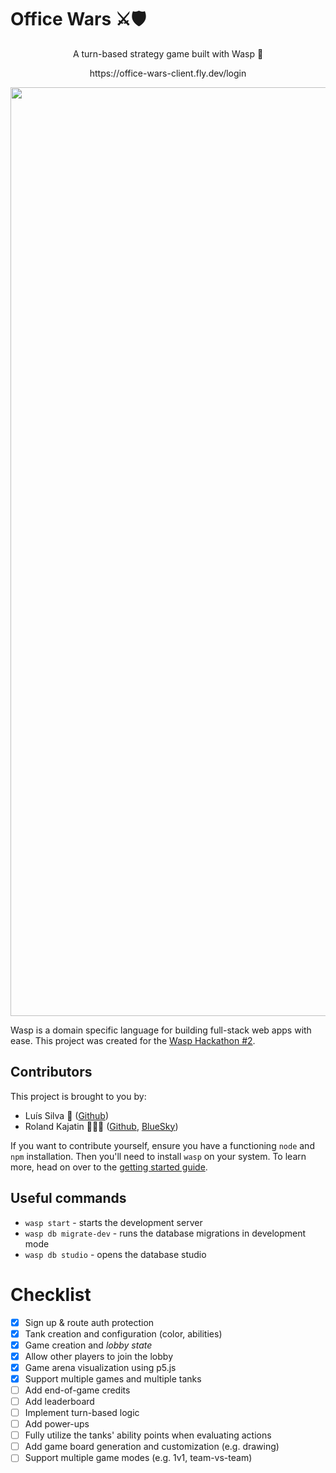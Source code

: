 # Office Wars ⚔️🛡️

<p align="center">
A turn-based strategy game built with Wasp 🐝
</p>

<p align="center">
https://office-wars-client.fly.dev/login
</p>

<p align="center">
  <img width="1486" alt="demo" src="https://user-images.githubusercontent.com/33018844/236696749-bbdfbe26-62d9-4e9c-8290-b0f72fc01002.png">
</p>

Wasp is a domain specific language for building full-stack web apps with ease. This
project was created for the [Wasp Hackathon #2](https://hackathon.wasp-lang.dev).

## Contributors

This project is brought to you by:

* Luís Silva 🥷 ([Github](https://github.com/LudeeD))
* Roland Kajatin 🧙🏼‍♂️ ([Github](https://github.com/Kajatin), [BlueSky](https://bsky.app/profile/kajatin.bsky.social))

If you want to contribute yourself, ensure you have a functioning `node` and `npm` installation.
Then you'll need to install `wasp` on your system. To learn more, head on over to the
[getting started guide](https://wasp-lang.dev/docs/quick-start).

## Useful commands

* `wasp start` - starts the development server
* `wasp db migrate-dev` - runs the database migrations in development mode
* `wasp db studio` - opens the database studio

# Checklist

- [x] Sign up & route auth protection
- [x] Tank creation and configuration (color, abilities)
- [x] Game creation and *lobby state*
- [x] Allow other players to join the lobby
- [x] Game arena visualization using p5.js
- [x] Support multiple games and multiple tanks
- [ ] Add end-of-game credits
- [ ] Add leaderboard
- [ ] Implement turn-based logic
- [ ] Add power-ups
- [ ] Fully utilize the tanks' ability points when evaluating actions
- [ ] Add game board generation and customization (e.g. drawing)
- [ ] Support multiple game modes (e.g. 1v1, team-vs-team)

